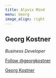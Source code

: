 ```yaml
---
title: Alyvix Mind
menu: Georg
image_align: right
---
```


## **Georg** Kostner
*Business Developer*

<a href="https://twitter.com/georgkostner?ref_src=twsrc%5Etfw" class="twitter-follow-button" data-show-count="false">Follow @georgkostner</a><script async src="https://platform.twitter.com/widgets.js" charset="utf-8"></script>

<div class="LI-profile-badge"  data-version="v1" data-size="medium" data-locale="en_US" data-type="horizontal" data-theme="light" data-vanity="georg-kostner-769b8118"><a class="LI-simple-link" href='https://it.linkedin.com/in/georg-kostner-769b8118?trk=profile-badge'>Georg Kostner</a></div>
